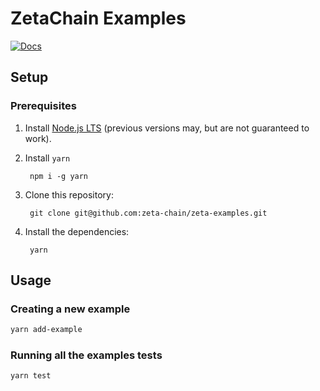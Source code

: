 # ZetaChain Examples

[![Docs](https://img.shields.io/badge/docs-%F0%9F%93%84-43ad51)](https://docs.staging.zetachain.com)

## Setup

### Prerequisites

1. Install [Node.js LTS](https://nodejs.org/en/) (previous versions may, but are not guaranteed to work).
1. Install `yarn`

        npm i -g yarn

1. Clone this repository:

        git clone git@github.com:zeta-chain/zeta-examples.git

1. Install the dependencies:

        yarn

## Usage

### Creating a new example

```bash
yarn add-example
```

### Running all the examples tests

```bash
yarn test
```
